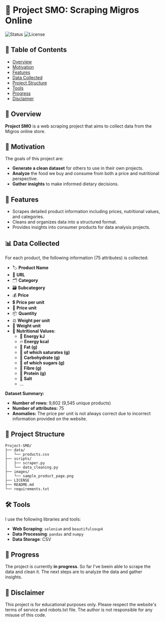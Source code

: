 # 🛒 Project SMO: Scraping Migros Online

![Status](https://img.shields.io/badge/status-in%20progress-yellow)
![License](https://img.shields.io/badge/license-MIT-blue)

## 📖 Table of Contents

- [Overview](#-overview)
- [Motivation](#-motivation)
- [Features](#-features)
- [Data Collected](#-data-collected)
- [Project Structure](#-project-structure)
- [Tools](#️-tools)
- [Progress](#-progress)
- [Disclaimer](#-disclaimer)

## 📖 Overview

**Project SMO** is a web scraping project that aims to collect data from the Migros online store.

## 🎯 Motivation

The goals of this project are:
- **Generate a clean dataset** for others to use in their own projects.
- **Analyze** the food we buy and consume from both a price and nutritional perspective.
- **Gather insights** to make informed dietary decisions.

## 🌟 Features

- Scrapes detailed product information including prices, nutritional values, and categories.
- Cleans and organizes data into a structured format.
- Provides insights into consumer products for data analysis projects.

## 📊 Data Collected

For each product, the following information (75 attributes) is collected:
- 🏷️ **Product Name**
- 🔗 **URL**
- 🗂️ **Category**
- 🗃️ **Subcategory**
- 💰 **Price**
- 💲 **Price per unit**
- 📏 **Price unit**
- 📦 **Quantity**
- ⚖️ **Weight per unit**
- 📏 **Weight unit**
- 🥦 **Nutritional Values**:
  - 🔋 **Energy kJ**
  - 🔥 **Energy kcal**
  - 🧈 **Fat (g)**
  - 🧊 **of which saturates (g)**
  - 🍞 **Carbohydrate (g)**
  - 🍬 **of which sugars (g)**
  - 🌾 **Fibre (g)**
  - 💪 **Protein (g)**
  - 🧂 **Salt**
  - ...

**Dataset Summary:**

- **Number of rows:** 9,602 (9,545 unique products)
- **Number of attributes:** 75
- **Anomalies:** The price per unit is not always correct due to incorrect information provided on the website.

## 📂 Project Structure

```
Project-SMO/
├── data/
│   └── products.csv
├── scripts/
│   ├── scraper.py
│   └── data_cleaning.py
├── images/
│   └── sample_product_page.png
├── LICENSE
├── README.md
└── requirements.txt
```

## 🛠️ Tools

I use the following libraries and tools:
- **Web Scraping**: `selenium` and `beautifulsoup4` 
- **Data Processing**: `pandas` and `numpy`
- **Data Storage**: CSV 

## 🚧 Progress

The project is currently **in progress**. So far I've beein able to scrape the data and clean it. The next steps are to analyze the data and gather insights.


## 📝 Disclaimer

This project is for educational purposes only. Please respect the website's terms of service and robots.txt file. The author is not responsible for any misuse of this code.